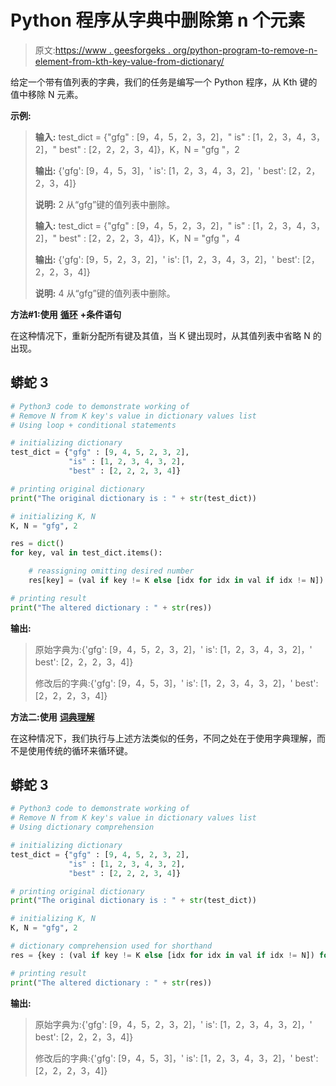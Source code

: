# Python 程序从字典中删除第 n 个元素

> 原文:[https://www . geesforgeks . org/python-program-to-remove-n-element-from-kth-key-value-from-dictionary/](https://www.geeksforgeeks.org/python-program-to-remove-nth-element-from-kth-keys-value-from-the-dictionary/)

给定一个带有值列表的字典，我们的任务是编写一个 Python 程序，从 Kth 键的值中移除 N 元素。

**示例:**

> **输入:** test_dict = {"gfg" : [9，4，5，2，3，2]，" is" : [1，2，3，4，3，2]，" best" : [2，2，2，3，4]}，K，N = "gfg "，2
> 
> **输出:** {'gfg': [9，4，5，3]，' is': [1，2，3，4，3，2]，' best': [2，2，2，3，4]}
> 
> **说明:** 2 从“gfg”键的值列表中删除。
> 
> **输入:** test_dict = {"gfg" : [9，4，5，2，3，2]，" is" : [1，2，3，4，3，2]，" best" : [2，2，2，3，4]}，K，N = "gfg "，4
> 
> **输出:** {'gfg': [9，5，2，3，2]，' is': [1，2，3，4，3，2]，' best': [2，2，2，3，4]}
> 
> **说明:** 4 从“gfg”键的值列表中删除。

**方法#1:使用** [**循环**](https://www.geeksforgeeks.org/loops-in-python/) **+条件语句**

在这种情况下，重新分配所有键及其值，当 K 键出现时，从其值列表中省略 N 的出现。

## 蟒蛇 3

```py
# Python3 code to demonstrate working of
# Remove N from K key's value in dictionary values list
# Using loop + conditional statements

# initializing dictionary
test_dict = {"gfg" : [9, 4, 5, 2, 3, 2],
             "is" : [1, 2, 3, 4, 3, 2],
             "best" : [2, 2, 2, 3, 4]}

# printing original dictionary
print("The original dictionary is : " + str(test_dict))

# initializing K, N 
K, N = "gfg", 2

res = dict()
for key, val in test_dict.items():

    # reassigning omitting desired number
    res[key] = (val if key != K else [idx for idx in val if idx != N])

# printing result
print("The altered dictionary : " + str(res))
```

**输出:**

> 原始字典为:{'gfg': [9，4，5，2，3，2]，' is': [1，2，3，4，3，2]，' best': [2，2，2，3，4]}
> 
> 修改后的字典:{'gfg': [9，4，5，3]，' is': [1，2，3，4，3，2]，' best': [2，2，2，3，4]}

**方法二:使用** [**词典理解**](https://www.geeksforgeeks.org/python-dictionary-comprehension/)

在这种情况下，我们执行与上述方法类似的任务，不同之处在于使用字典理解，而不是使用传统的循环来循环键。

## 蟒蛇 3

```py
# Python3 code to demonstrate working of
# Remove N from K key's value in dictionary values list
# Using dictionary comprehension

# initializing dictionary
test_dict = {"gfg" : [9, 4, 5, 2, 3, 2],
             "is" : [1, 2, 3, 4, 3, 2], 
             "best" : [2, 2, 2, 3, 4]}

# printing original dictionary
print("The original dictionary is : " + str(test_dict))

# initializing K, N 
K, N = "gfg", 2

# dictionary comprehension used for shorthand
res = {key : (val if key != K else [idx for idx in val if idx != N]) for key, val in test_dict.items()}

# printing result
print("The altered dictionary : " + str(res))
```

**输出:**

> 原始字典为:{'gfg': [9，4，5，2，3，2]，' is': [1，2，3，4，3，2]，' best': [2，2，2，3，4]}
> 
> 修改后的字典:{'gfg': [9，4，5，3]，' is': [1，2，3，4，3，2]，' best': [2，2，2，3，4]}